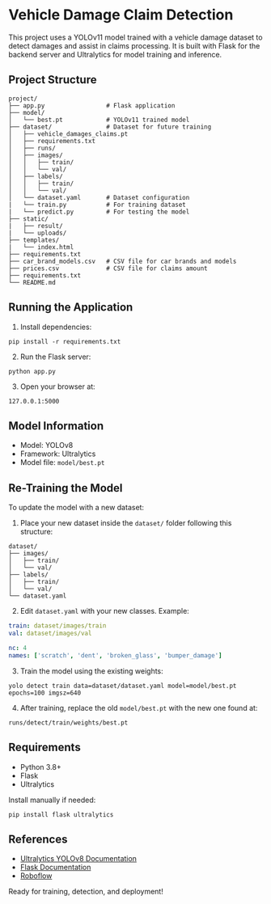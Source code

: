 # Vehicle Damage Claim Detection

This project uses a YOLOv11 model trained with a vehicle damage dataset to detect damages and assist in claims processing. It is built with Flask for the backend server and Ultralytics for model training and inference.

## Project Structure

```
project/
├── app.py                 # Flask application
├── model/
│   └── best.pt            # YOLOv11 trained model
├── dataset/               # Dataset for future training
│   ├── vehicle_damages_claims.pt   
│   ├── requirements.txt   
│   ├── runs/
│   ├── images/
│   │   ├── train/
│   │   └── val/
│   ├── labels/
│   │   ├── train/
│   │   └── val/
│   └── dataset.yaml       # Dataset configuration
|   └── train.py           # For training dataset
|   └── predict.py         # For testing the model
├── static/
|   ├── result/
|   └── uploads/  
├── templates/
|   └── index.html  
├── requirements.txt
├── car_brand_models.csv   # CSV file for car brands and models
├── prices.csv             # CSV file for claims amount
├── requirements.txt
└── README.md
```

## Running the Application

1. Install dependencies:

```
pip install -r requirements.txt
```

2. Run the Flask server:

```
python app.py
```

3. Open your browser at:

```
127.0.0.1:5000
```

## Model Information

- Model: YOLOv8
- Framework: Ultralytics
- Model file: `model/best.pt`

## Re-Training the Model

To update the model with a new dataset:

1. Place your new dataset inside the `dataset/` folder following this structure:

```
dataset/
├── images/
│   ├── train/
│   └── val/
├── labels/
│   ├── train/
│   └── val/
└── dataset.yaml
```

2. Edit `dataset.yaml` with your new classes. Example:

```yaml
train: dataset/images/train
val: dataset/images/val

nc: 4
names: ['scratch', 'dent', 'broken_glass', 'bumper_damage']
```

3. Train the model using the existing weights:

```
yolo detect train data=dataset/dataset.yaml model=model/best.pt epochs=100 imgsz=640
```

4. After training, replace the old `model/best.pt` with the new one found at:

```
runs/detect/train/weights/best.pt
```

## Requirements

- Python 3.8+
- Flask
- Ultralytics

Install manually if needed:

```
pip install flask ultralytics
```

## References

- [Ultralytics YOLOv8 Documentation](https://docs.ultralytics.com/)
- [Flask Documentation](https://flask.palletsprojects.com/)
- [Roboflow](https://roboflow.com/)

Ready for training, detection, and deployment!


